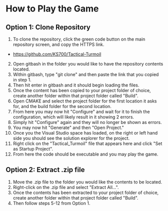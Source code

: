 # How to Play the Game
## Option 1: Clone Repository
1. To clone the repository, click the green code button on the main repository screen, and copy the HTTPS link.
* https://github.com/KS700/Tactical-Turmoil
2. Open gitbash in the folder you would like to have the repository contents located.
3. Within gitbash, type "git clone" and then paste the link that you copied in step 1. 
4. Then hit enter in gitbash and it should begin loading the files.
5. Once the content has been copied to your project folder of choice, create another folder within that project folder called "Build".
6. Open CMAKE and select the project folder for the first location it asks for, and the build folder for the second location.
7. From here you may now hit "Configure" and wait for it to finish the configuration, which will likely result in it showing 2 errors.
8. Simply hit "Configure" again and they will no longer be shown as errors. 
9. You may now hit "Generate" and then "Open Project." 
10. Once you the Visual Studio space has loaded, on the right or left hand side you should see the solution explorer for the project.
11. Right click on the "Tactical_Turmoil" file that appears here and click "Set as Startup Project".
12. From here the code should be executable and you may play the game. 

## Option 2: Extract .zip file
1. Move the .zip file to the folder you would like the contents to be located.
2. Right-click on the .zip file and select "Extract All...".
3. Once the contents has been extracted to your project folder of choice, create another folder within that project folder called "Build".
4. Then follow steps 5-12 from Option 1.

